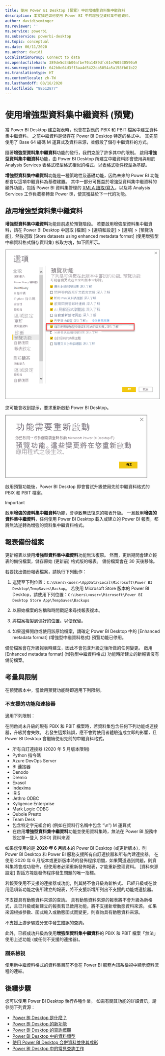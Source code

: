 ```yaml
---
title: 使用 Power BI Desktop (預覽) 中的增強型資料集中繼資料
description: 本文描述如何使用 Power BI 中的增強型資料集中繼資料。
author: davidiseminger
ms.reviewer: ''
ms.service: powerbi
ms.subservice: powerbi-desktop
ms.topic: conceptual
ms.date: 06/11/2020
ms.author: davidi
LocalizationGroup: Connect to data
ms.openlocfilehash: 389de5d34b00afbe70a1489dfc61e760530590a9
ms.sourcegitcommit: 642b0c04d3ff3aa4d5422ca5054a5a158fb01b22
ms.translationtype: HT
ms.contentlocale: zh-TW
ms.lasthandoff: 08/18/2020
ms.locfileid: "88512877"
---
```

# <a name="using-enhanced-dataset-metadata-preview"></a>使用增強型資料集中繼資料 (預覽)

當 Power BI Desktop 建立報表時，也會在對應的 PBIX 和 PBIT 檔案中建立資料集中繼資料。 之前中繼資料是儲存在 Power BI Desktop 特定的格式中。 其先前使用了 Base 64 編碼 M 運算式及資料來源，並假設了儲存中繼資料的方式。

隨著**增強型資料集中繼資料**功能的發行，我們克服了許多其中的限制。 啟用**增強型資料集中繼資料**功能，由 Power BI Desktop 所建立中繼資料即會使用與用於 Analysis Services 表格式模型格式相似的格式，以[表格式物件模型](/analysis-services/tom/introduction-to-the-tabular-object-model-tom-in-analysis-services-amo)為基礎。


**增強型資料集中繼資料**功能是一種策略性及基礎功能，因為未來的 Power BI 功能都會以這項中繼資料為基礎建置。 其中一部分可獲益於增強型資料集中繼資料的額外功能，包括 Power BI 資料集管理的 [XMLA 讀取/寫入](https://docs.microsoft.com/power-platform-release-plan/2019wave2/business-intelligence/xmla-readwrite)，以及將 Analysis Services 工作負載移轉至 Power BI，使其獲益於下一代的功能。



## <a name="enable-enhanced-dataset-metadata"></a>啟用增強型資料集中繼資料

**增強型資料集中繼資料**功能目前處於預覽階段。 若要啟用增強型資料集中繼資料，請在 Power BI Desktop 中選取 [檔案] > [選項和設定] > [選項] > [預覽功能]，然後選取 [Store datasets using enhanced metadata format] \(使用增強型中繼資料格式儲存資料集\) 核取方塊，如下圖所示。 

![啟用預覽功能](media/desktop-enhanced-dataset-metadata/enhanced-dataset-metadata-01.png)

您可能會收到提示，要求重新啟動 Power BI Desktop。

![重新啟動提示](media/desktop-enhanced-dataset-metadata/enhanced-dataset-metadata-02.png)

啟用預覽功能後，Power BI Desktop 即會嘗試升級使用先前中繼資料格式的 PBIX 和 PBIT 檔案。 

> [!IMPORTANT]
> 啟用**增強的資料集中繼資料**功能，會導致無法復原的報表升級。 一旦啟用**增強的資料集中繼資料**，任何使用 Power BI Desktop 載入或建立的 Power BI 報表，都將無法逆轉為增強的資料集中繼資料格式。

## <a name="report-backup-files"></a>報表備份檔案

更新報表以使用**增強型資料集中繼資料**功能無法復原。 然而，更新期間會建立報表的備份檔案，儲存原始 (更新前) 格式版的報表。 備份檔案會在 30 天後移除。 

若要找出備份報表檔案，請執行下列動作：

1. 巡覽至下列位置：```C:\Users\<user>\AppData\Local\Microsoft\Power BI Desktop\TempSaves\Backup```。 若使用 Microsoft Store 版本的 Power BI Desktop，請使用下列位置：```C:\Users\<user>\Microsoft\Power BI Desktop Store App\TempSaves\Backups``` 

2. 以原始檔案的名稱和時間戳記來尋找報表複本。

3. 將檔案複製到偏好的位置，以便保留。

4. 如果選擇開啟或使用該原始檔案，請確定 Power BI Desktop 中的 [Enhanced metadata format] \(增強型中繼資料格式\) 預覽功能已停用。 

備份檔案會在升級報表時建立，因此不會包含升級之後所做的任何變更。 啟用 [Enhanced metadata format] \(增強型中繼資料格式\) 功能時所建立的新報表沒有備份檔案。


## <a name="considerations-and-limitations"></a>考量與限制

在預覽版本中，當啟用預覽功能時即適用下列限制。

### <a name="unsupported-features-and-connectors"></a>不支援的功能和連接器

適用下列限制：

在開啟尚未升級的現有 PBIX 和 PBIT 檔案時，若資料集包含任何下列功能或連接器，升級將會失敗。 若發生這類錯誤，應不會對使用者體驗造成立即的影響，且 Power BI Desktop 會繼續使用先前的中繼資料格式。

* 所有自訂連接器 (2020 年 5 月版本限制)
* Python 指令碼
* Azure DevOps Server
* BI 連接器
* Denodo
* Dremio
* Exasol
* Indexima
* IRIS
* Jethro ODBC
* Kyligence Enterprise
* Mark Logic ODBC
* Qubole Presto
* Team Desk
* 包含特定字元組合的 (例如在資料行名稱中包含 “\\n”) M 運算式
* 在啟用**增強型資料集中繼資料**功能並使用資料集時，無法在 Power BI 服務中設定單一登入 (SSO) 資料來源

如果您使用的是 **2020 年 6 月**版本的 Power BI Desktop (或更新版本)，則 Power BI Desktop 和 Power BI 服務支援所有自訂連接器和所有內建連接器。 在使用 2020 年 6 月版本或更新版本時的發佈程序期間，如果閘道遇到問題，則資料集將會成功發佈，但使用者必須重新發佈報表，才能重新整理資料。 [資料來源設定] 對話方塊是發佈程序發生問題的唯一指標。

若報表使用不支援的連接器或功能，則其將不會升級為新格式。 已經升級或在啟用這項新功能之後所建立的報表，將不支援新增所列出不支援的功能或連接器。 

不支援具有動態資料來源的查詢。 具有動態資料來源的報表將不會升級為新格式，且已升級或新建立的報表若已啟用功能，將不支援新增動態資料來源。 如果來源根據參數、函式輸入或動態函式而變更，則查詢具有動態資料來源。 

不支援上游步驟或分支中發生錯誤的查詢。 

此外，已經成功升級為使用**增強型資料集中繼資料**的 PBIX 和 PBIT 檔案「無法」使用上述功能 (或任何不支援的連接器)。

### <a name="lineage-view"></a>譜系檢視
使用新中繼資料格式的資料集目前不會在 Power BI 服務內譜系檢視中顯示資料流程的連結。

## <a name="next-steps"></a>後續步驟

您可以使用 Power BI Desktop 執行各種作業。 如需有關其功能的詳細資訊，請參閱下列資源：

* [Power BI Desktop 是什麼？](../fundamentals/desktop-what-is-desktop.md)
* [Power BI Desktop 的新功能](../fundamentals/desktop-latest-update.md)
* [Power BI Desktop 的查詢概觀](../transform-model/desktop-query-overview.md)
* [Power BI Desktop 中的資料類型](desktop-data-types.md)
* [使用 Power BI Desktop 合併資料並使其成形](desktop-shape-and-combine-data.md)
* [Power BI Desktop 中的常見查詢工作](../transform-model/desktop-common-query-tasks.md)
